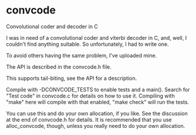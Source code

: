 # convcode
Convolutional coder and decoder in C

I was in need of a convolutional coder and viterbi decoder in C, and,
well, I couldn't find anything suitable.  So unfortunately, I had to
write one.

To avoid others having the same problem, I've uploaded mine.

The API is described in the convcode.h file.

This supports tail-biting, see the API for a description.

Compile with -DCONVCODE_TESTS to enable tests and a main().  Search
for "Test code" in convcode.c for details on how to use it.  Compiling
with "make" here will compile with that enabled, "make check" will run
the tests.

You can use this and do your own allocation, if you like.  See the
discussion at the end of convcode.h for details.  It is recommended
that you use alloc_convcode, though, unless you really need to do your
own allocation.